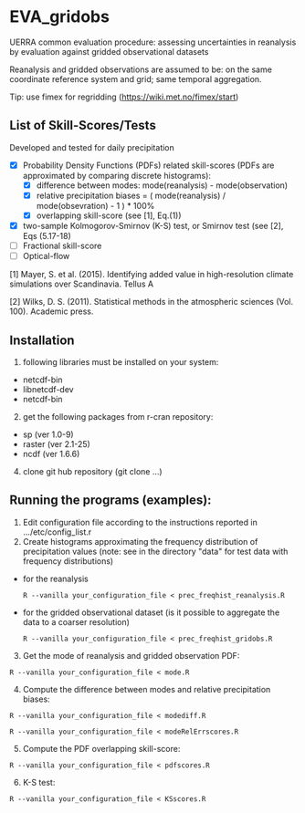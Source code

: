 EVA\_gridobs
=============
UERRA common evaluation procedure: assessing uncertainties in reanalysis by evaluation against gridded observational datasets

Reanalysis and gridded observations are assumed to be: on the same coordinate reference system and grid; same temporal aggregation.

Tip: use fimex for regridding (https://wiki.met.no/fimex/start)

List of Skill-Scores/Tests
--------------------------
Developed and tested for daily precipitation
- [x] Probability Density Functions (PDFs) related skill-scores (PDFs are approximated by comparing discrete histograms):
  - [x] difference between modes: mode(reanalysis) - mode(observation)
  - [x] relative precipitation biases = ( mode(reanalysis) / mode(obsevration) - 1 ) * 100%
  - [x] overlapping skill-score (see [1], Eq.(1))
- [x] two-sample Kolmogorov-Smirnov (K-S) test, or Smirnov test (see [2], Eqs (5.17-18)
- [ ] Fractional skill-score
- [ ] Optical-flow

[1] Mayer, S. et al. (2015). Identifying added value in high-resolution climate simulations over Scandinavia. Tellus A

[2] Wilks, D. S. (2011). Statistical methods in the atmospheric sciences (Vol. 100). Academic press.

Installation
------------
1. following libraries must be installed on your system:
  * netcdf-bin
  * libnetcdf-dev
  * netcdf-bin

2. get the following packages from r-cran repository:
  * sp (ver 1.0-9)
  * raster (ver 2.1-25)
  * ncdf (ver 1.6.6)

4. clone git hub repository (git clone ...)

Running the programs (examples):
--------------------------------
1. Edit configuration file according to the instructions reported in .../etc/config\_list.r
2. Create histograms approximating the frequency distribution of precipitation values (note: see in the directory "data" for test data with frequency distributions)
  * for the reanalysis

    ```
    R --vanilla your_configuration_file < prec_freqhist_reanalysis.R
    ```
  * for the gridded observational dataset (is it possible to aggregate the data to a coarser resolution)
 
    ```
    R --vanilla your_configuration_file < prec_freqhist_gridobs.R
    ```
3. Get the mode of reanalysis and gridded observation PDF:

  ```
  R --vanilla your_configuration_file < mode.R 
  ```
4. Compute the difference between modes and relative precipitation biases:
 
  ```
  R --vanilla your_configuration_file < modediff.R 
  ```
  ```
  R --vanilla your_configuration_file < modeRelErrscores.R 
  ```
5. Compute the PDF overlapping skill-score:
 
  ```
  R --vanilla your_configuration_file < pdfscores.R 
  ```
6. K-S test:
 
  ```
  R --vanilla your_configuration_file < KSscores.R 
  ```
